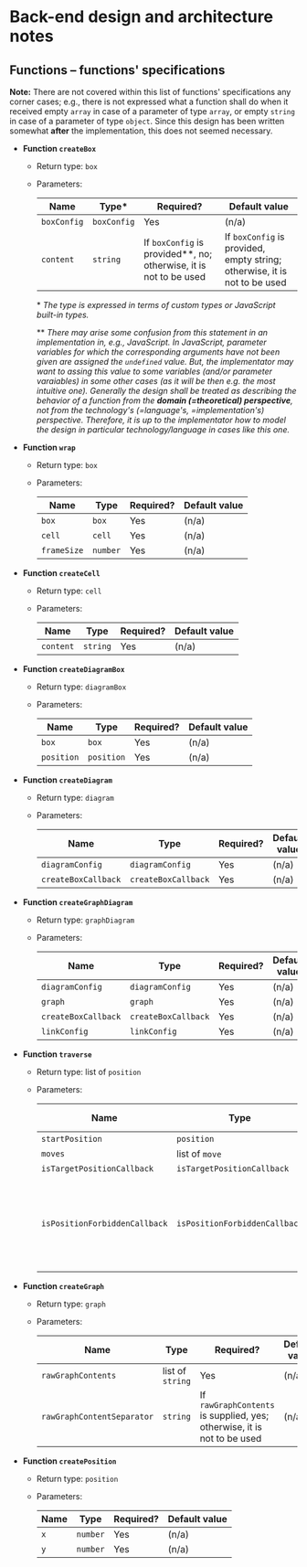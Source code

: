# Back-end design and architecture notes

## Functions – functions' specifications

**Note:** There are not covered within this list of functions' specifications any corner cases; e.g., there is not expressed what a function shall do when it received empty `array` in case of a parameter of type `array`, or empty `string` in case of a parameter of type `object`. Since this design has been written somewhat **after** the implementation, this does not seemed necessary.

- **Function `createBox`**

  - Return type: `box`

  - Parameters:
  
    Name|Type\*|Required?|Default value
    -|-|-|-
    `boxConfig`|`boxConfig`|Yes|(n/a)
    `content`|`string`|If `boxConfig` is provided\*\*, no; otherwise, it is not to be used|If `boxConfig` is provided, empty string; otherwise, it is not to be used

    \* _The type is expressed in terms of custom types or JavaScript built-in types._

    \*\* _There may arise some confusion from this statement in an implementation in, e.g., JavaScript. In JavaScript, parameter variables for which the corresponding arguments have not been given are assigned the `undefined` value. But, the implementator may want to assing this value to some variables (and/or parameter varaiables) in some other cases (as it will be then e.g. the most intuitive one). Generally the design shall be treated as describing the behavior of a function from the **domain (=theoretical) perspective**, not from the technology's (=language's, =implementation's) perspective. Therefore, it is up to the implementator how to model the design in particular technology/language in cases like this one._

- **Function `wrap`**

  - Return type: `box`

  - Parameters:

    Name|Type|Required?|Default value
    -|-|-|-
    `box`|`box`|Yes|(n/a)
    `cell`|`cell`|Yes|(n/a)
    `frameSize`|`number`|Yes|(n/a)

- **Function `createCell`**

  - Return type: `cell`

  - Parameters:

    Name|Type|Required?|Default value
    -|-|-|-
    `content`|`string`|Yes|(n/a)

- **Function `createDiagramBox`**

  - Return type: `diagramBox`

  - Parameters:

    Name|Type|Required?|Default value
    -|-|-|-
    `box`|`box`|Yes|(n/a)
    `position`|`position`|Yes|(n/a)

- **Function `createDiagram`**

  - Return type: `diagram`

  - Parameters:

    Name|Type|Required?|Default value
    -|-|-|-
    `diagramConfig`|`diagramConfig`|Yes|(n/a)
    `createBoxCallback`|`createBoxCallback`|Yes|(n/a)

- **Function `createGraphDiagram`**

  - Return type: `graphDiagram`

  - Parameters:

    Name|Type|Required?|Default value
    -|-|-|-
    `diagramConfig`|`diagramConfig`|Yes|(n/a)
    `graph`|`graph`|Yes|(n/a)
    `createBoxCallback`|`createBoxCallback`|Yes|(n/a)
    `linkConfig`|`linkConfig`|Yes|(n/a)

- **Function `traverse`**

  - Return type: list of `position`

  - Parameters:

    Name|Type|Required?|Default value
    -|-|-|-
    `startPosition`|`position`|Yes|(n/a)
    `moves`|list of `move`|Yes|(n/a)
    `isTargetPositionCallback`|`isTargetPositionCallback`|Yes|(n/a)
    `isPositionForbiddenCallback`|`isPositionForbiddenCallback`|No|A one-argument function returning false for any value of its argument

- **Function `createGraph`**

  - Return type: `graph`

  - Parameters:

    Name|Type|Required?|Default value
    -|-|-|-
    `rawGraphContents`|list of `string`|Yes|(n/a)
    `rawGraphContentSeparator`|`string`|If `rawGraphContents` is supplied, yes; otherwise, it is not to be used|(n/a)

- **Function `createPosition`**

  - Return type: `position`

  - Parameters:

    Name|Type|Required?|Default value
    -|-|-|-
    `x`|`number`|Yes|(n/a)
    `y`|`number`|Yes|(n/a)

